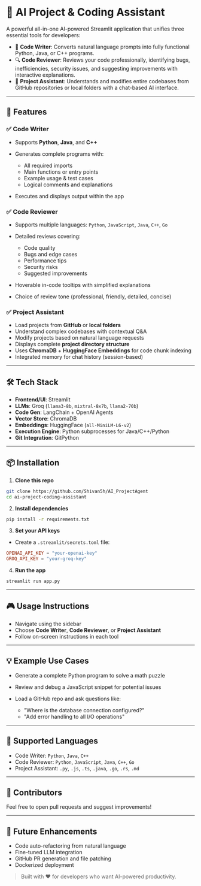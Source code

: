 # 🚀 AI Project & Coding Assistant

A powerful all-in-one AI-powered Streamlit application that unifies three essential tools for developers:

* 🧠 **Code Writer**: Converts natural language prompts into fully functional Python, Java, or C++ programs.
* 🔍 **Code Reviewer**: Reviews your code professionally, identifying bugs, inefficiencies, security issues, and suggesting improvements with interactive explanations.
* 🧱 **Project Assistant**: Understands and modifies entire codebases from GitHub repositories or local folders with a chat-based AI interface.

---

## 🧰 Features

### ✅ Code Writer

* Supports **Python**, **Java**, and **C++**
* Generates complete programs with:

  * All required imports
  * Main functions or entry points
  * Example usage & test cases
  * Logical comments and explanations
* Executes and displays output within the app

### ✅ Code Reviewer

* Supports multiple languages: `Python`, `JavaScript`, `Java`, `C++`, `Go`
* Detailed reviews covering:

  * Code quality
  * Bugs and edge cases
  * Performance tips
  * Security risks
  * Suggested improvements
* Hoverable in-code tooltips with simplified explanations
* Choice of review tone (professional, friendly, detailed, concise)

### ✅ Project Assistant

* Load projects from **GitHub** or **local folders**
* Understand complex codebases with contextual Q\&A
* Modify projects based on natural language requests
* Displays complete **project directory structure**
* Uses **ChromaDB** + **HuggingFace Embeddings** for code chunk indexing
* Integrated memory for chat history (session-based)

---

## 🛠️ Tech Stack

* **Frontend/UI**: Streamlit
* **LLMs**: Groq (`llama3-8b`, `mixtral-8x7b`, `llama2-70b`)
* **Code Gen**: LangChain + OpenAI Agents
* **Vector Store**: ChromaDB
* **Embeddings**: HuggingFace (`all-MiniLM-L6-v2`)
* **Execution Engine**: Python subprocesses for Java/C++/Python
* **Git Integration**: GitPython

---

## 📦 Installation

1. **Clone this repo**

```bash
git clone https://github.com/Shivan5h/AI_ProjectAgent
cd ai-project-coding-assistant
```

2. **Install dependencies**

```bash
pip install -r requirements.txt
```

3. **Set your API keys**

* Create a `.streamlit/secrets.toml` file:

```toml
OPENAI_API_KEY = "your-openai-key"
GROQ_API_KEY = "your-groq-key"
```

4. **Run the app**

```bash
streamlit run app.py
```

---

## 🎮 Usage Instructions

* Navigate using the sidebar
* Choose **Code Writer**, **Code Reviewer**, or **Project Assistant**
* Follow on-screen instructions in each tool

---

## 💡 Example Use Cases

* Generate a complete Python program to solve a math puzzle
* Review and debug a JavaScript snippet for potential issues
* Load a GitHub repo and ask questions like:

  * "Where is the database connection configured?"
  * "Add error handling to all I/O operations"

---

## 📁 Supported Languages

* Code Writer: `Python`, `Java`, `C++`
* Code Reviewer: `Python`, `JavaScript`, `Java`, `C++`, `Go`
* Project Assistant: `.py`, `.js`, `.ts`, `.java`, `.go`, `.rs`, `.md`

---


## 👥 Contributors

Feel free to open pull requests and suggest improvements!

---

## 🧠 Future Enhancements

* Code auto-refactoring from natural language
* Fine-tuned LLM integration
* GitHub PR generation and file patching
* Dockerized deployment

> Built with ❤️ for developers who want AI-powered productivity.

